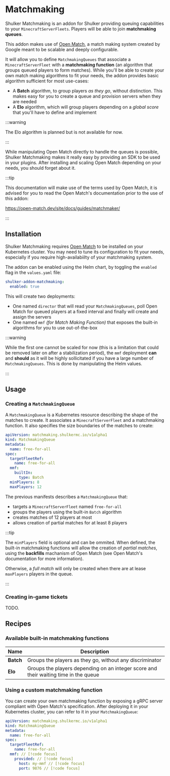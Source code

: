 # Matchmaking <Badge type="danger" text="alpha" />

Shulker Matchmaking is an addon for Shulker providing queuing
capabilities to your `MinecraftServerFleets`. Players will be able
to join **matchmaking queues**.

This addon makes use of [Open Match](https://open-match.dev/site/), a match
making system created by Google meant to be scalable and deeply configurable.

It will allow you to define `MatchmakingQueues` that associate a `MinecraftServerFleet`
with a **matchmaking function** (an algorithm that groups queued players
to form matches). While you'll be able to create your own match making
algorithms to fit your needs, the addon provides basic algorithm sufficient
for most use-cases:

- A **Batch** algorithm, to group players _as they go_, without distinction.
  This makes easy for you to create a queue and provision servers when they
  are needed
- A **Elo** algorithm, which will group players depending on a _global score_
  that you'll have to define and implement

:::warning

The Elo algorithm is planned but is not available for now.

:::

While manipulating Open Match directly to handle the queues is possible,
Shulker Matchmaking makes it really easy by providing an SDK to be used in
your plugins. After installing and scaling Open Match depending on your needs,
you should forget about it.

:::tip

This documentation will make use of the terms used by Open Match, it is advised
for you to read the Open Match's documentation prior to the use of this addon:

https://open-match.dev/site/docs/guides/matchmaker/

:::

## Installation

Shulker Matchmaking requires [Open Match](https://open-match.dev/site/) to be
installed on your Kubernetes cluster. You may need to tune its configuration
to fit your needs, especially if you require high-availabiilty of your matchmaking
system.

The addon can be enabled using the Helm chart, by toggling the `enabled` flag
in the `values.yaml` file:

```yaml
shulker-addon-matchmaking:
  enabled: true
```

This will create two deployments:

- One named `director` that will read your `MatchmakingQueues`, poll Open Match
  for queued players at a fixed interval and finally will create and assign
  the servers
- One named `mmf` _(for Match Making Function)_ that exposes the built-in
  algorithms for you to use out-of-the-box

:::warning

While the first one cannot be scaled for now (this is a limitation that could
be removed later on after a stabilization period), the `mmf` deployment **can**
and **should** as it will be highly sollicitated if you have a large number
of `MatchmakingQueues`. This is done by manipulating the Helm values.

:::

## Usage

### Creating a `MatchmakingQueue`

A `MatchmakingQueue` is a Kubernetes resource describing the shape of the
matches to create. It associates a `MinecraftServerFleet` and a matchmaking
function. It also specifies the size boundaries of the matches to create:

```yaml
apiVersion: matchmaking.shulkermc.io/v1alpha1
kind: MatchmakingQueue
metadata:
  name: free-for-all
spec:
  targetFleetRef:
    name: free-for-all
  mmf:
    builtIn:
      type: Batch
  minPlayers: 8
  maxPlayers: 12
```

The previous manifests describes a `MatchmakingQueue` that:

- targets a `MinecraftServerFleet` named `free-for-all`
- groups the players using the built-in `Batch` algorithm
- creates matches of 12 players at most
- allows creation of partial matches for at least 8 players

:::tip

The `minPlayers` field is optional and can be ommited. When defined,
the built-in matchmaking functions will allow the creation of _partial matches_,
using the **backfills** machanism of Open Match (see Open Match's documentation for
more information).

Otherwise, a _full match_ will only be created when there are at lease `maxPlayers`
players in the queue.

:::

### Creating in-game tickets

TODO.

## Recipes

### Available built-in matchmaking functions

| Name      | Description                                                                          |
| --------- | ------------------------------------------------------------------------------------ |
| **Batch** | Groups the players as they go, without any discriminator                             |
| **Elo**   | Groups the players depending on an integer score and their waiting time in the queue |

### Using a custom matchmaking function

You can create your own matchmaking function by exposing a gRPC server compliant with
Open Match's specification. After deploying it in your Kubernetes cluster, you can refer
to it in your `MatchmakingQueue`:

```yaml
apiVersion: matchmaking.shulkermc.io/v1alpha1
kind: MatchmakingQueue
metadata:
  name: free-for-all
spec:
  targetFleetRef:
    name: free-for-all
  mmf: // [!code focus]
    provided: // [!code focus]
      host: my-mmf // [!code focus]
      port: 9876 // [!code focus]
```
